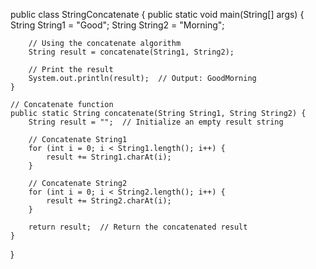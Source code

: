 public class StringConcatenate {
    public static void main(String[] args) {
        String String1 = "Good";
        String String2 = "Morning";
        
        // Using the concatenate algorithm
        String result = concatenate(String1, String2);
        
        // Print the result
        System.out.println(result);  // Output: GoodMorning
    }

    // Concatenate function
    public static String concatenate(String String1, String String2) {
        String result = "";  // Initialize an empty result string
        
        // Concatenate String1
        for (int i = 0; i < String1.length(); i++) {
            result += String1.charAt(i);
        }
        
        // Concatenate String2
        for (int i = 0; i < String2.length(); i++) {
            result += String2.charAt(i);
        }
        
        return result;  // Return the concatenated result
    }
}
